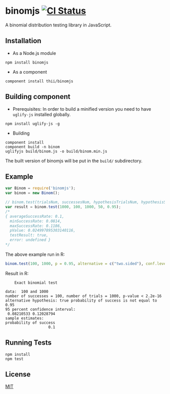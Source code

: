 # binomjs [![CI Status](http://img.shields.io/travis/thii/binomjs.svg?style=flat)](https://travis-ci.org/thii/binomjs)

A binomial distribution testing library in JavaScript.

## Installation

- As a Node.js module

```
npm install binomjs
```

- As a component

```
component install thii/binomjs
```

## Building component

- Prerequisites: In order to build a minified version you need to have `uglify-js` installed globally.

```
npm install uglify-js -g
```

- Building

```shell
component install
component build -n binom
uglifyjs build/binom.js -o build/binom.min.js
```
The built version of binomjs will be put in the `build/` subdirectory.

## Example

```javascript
var Binom = require('binomjs');
var binom = new Binom();

// binom.test(trialsNum, successesNum, hypothesisTrialsNum, hypothesisSuccessesNum, confidenceRate)
var result = binom.test(1000, 100, 1000, 50, 0.95);
/*
{ averageSuccessRate: 0.1,
  minSuccessRate: 0.0814,
  maxSuccessRate: 0.1186,
  pValue: 0.024997895303140116,
  testResult: true,
  error: undefined }
*/

```

The above example run in R:

```R
binom.test(100, 1000, p = 0.95, alternative = c("two.sided"), conf.level = 0.95)
```

Result in R:

```
	Exact binomial test

data:  100 and 1000
number of successes = 100, number of trials = 1000, p-value < 2.2e-16
alternative hypothesis: true probability of success is not equal to 0.95
95 percent confidence interval:
 0.08210533 0.12028794
sample estimates:
probability of success 
                   0.1 
```

## Running Tests

```
npm install
npm test
```

## License
[MIT](http://thi.mit-license.org/)

